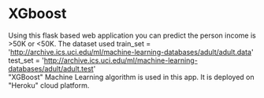 # XGboost
Using this flask based web application you can predict the person income is >50K or <50K. 
The dataset used
train_set = 'http://archive.ics.uci.edu/ml/machine-learning-databases/adult/adult.data'
test_set  = 'http://archive.ics.uci.edu/ml/machine-learning-databases/adult/adult.test'  
"XGBoost" Machine Learning algorithm is used in this app. 
It is deployed on "Heroku" cloud platform.
